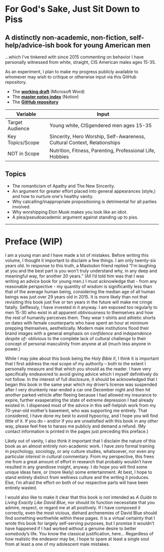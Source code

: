 # For God's Sake, Just Sit Down to Piss

## A distinctly non-academic, non-fiction, self-help/advice-ish book for young American men

...which I’ve tinkered with since 2015 commenting on behavior I have personally witnessed from white, straight, CIS American males ages 15-35.

As an experiment, I plan to make my progress publicly available to whomever may wish to critique or otherwise input via this GitHub repository. 

* The **[working draft](https://eileenlong-my.sharepoint.com/:w:/g/personal/david_eileenlonglcsw_com/EX8LNxS3dtpHisjBIUvv-WcBRR0WigNk94H0VUPDY5-WXg?e=SQD7Xc)** (Microsoft Word)
* The [**master notes index**](https://www.notion.so/rotund/For-God-s-Sake-Just-Sit-Down-to-Piss-5020d359735f4e589c068973bfceee47) (Notion)
* The **[GitHub repository](https://github.com/extratone/piss)**

| Variable         | Input                                                        |
| ---------------- | ------------------------------------------------------------ |
| Target Audience  | Young white, CISgendered men ages 15-35                      |
| Key Topics/Scope | Sincerity, Hero Worship, Self-Awareness, Cultural Context, Relationships |
| NOT in Scope     | Nutrition, Fitness, Parenting, Professional Life, Hobbies    |

## Topics

- The romanticism of Apathy and The New Sincerity.
- An argument for greater effort placed into general appearances (style,) and how to nurture one's healthy vanity.
- Why catcalling/inappropriate propositioning is detrimental for all parties involved.
- Why worshipping Elon Musk makes you look like an idiot.
- A plea/pseudoacademic argument against standing up to piss.

***

# Preface (WIP)

I am a young man and I have made a lot of mistakes. Before writing this volume, I thought it important to disclaim a few things. I am only twenty-six years old. In response to this truth, a Mastodon friend replied “I'm laughing at you and the best part is you won't truly understand why, in any deep and meaningful way, for another 20 years.” (All I’d told him was that I was writing an advice book for young men.) I must acknowledge that - from any reasonable perspective - my quantity of wisdom is significantly less than that of the average human being, considering the median age of all human beings was just over 29 years old in 2015. It is more likely than not that revisiting this book just five or ten years in the future will make me cringe fatally. Selflessly, I have invested in it anyway. I am exposed too regularly to men 15-30 who exist in all apparent obliviousness to themselves and how the rest of humanity perceives them. They wear t-shirts and athletic shorts on dates with female counterparts who have spent an hour at minimum prepping themselves, aesthetically. Modern male institutions flood their brand images with a general emphasis on *confidence* and *independence despite of-* oblivious to the complete lack of cultural challenge to their concept of personal masculinity from anyone at all (much less anyone in power.)

While I may joke about this book being the *Holy Bible II*, I think it is important that I first address the real scope of my authority – both to the extent I personally measure and that which you should as the reader. I have very specifically endeavored to avoid giving advice which I myself definitively do not follow. In the interest of full disclosure, it should be acknowledged that I began this book in the same year which my driver’s license was suspended after I very drunkenly rear-ended a car one December night and then hit *another* parked vehicle after fleeing because I had allowed my insurance to expire, further exasperating the state of extreme depression I had already existed in. I dispensed most of the advice in this self-helpish work from my 70-year-old mother’s basement, who was supporting me entirely. That considered, I have done my best to avoid hypocrisy, and I hope you will find little of it. If you do – and/or if you are unsatisfied with this book in any *other* way, please feel free to harass me publicly and demand a refund. (My contact information is printed in the pages just preceding this preface.)

Likely out of vanity, I also think it important that I disclaim the nature of this book as an almost entirely non-academic work. I have zero formal training in psychology, sociology, or any culture studies, whatsoever, nor even any particular *interest* in cultural commentary. From my perspective, this frees me from a great amount of effort in research that probably wouldn’t have resulted in any grandiose insight, anyway. I do hope you will find some unique ideas here, or (more likely) some entertainment. At best, I hope to stand entirely distinct from wellness culture and the writing it produces. Else, I’m afraid the effort on both of our respective parts will have been entirely wasted.

I would also like to make it clear that this book is not intended as *A Guide to Living Exactly Like David Blue*, nor should its function necessitate that you admire, respect, or regard me at all positively. If I have composed it correctly, even the most vicious, diehard archenemies of David Blue should find something worthwhile within these pages. It is a virtual certainty that I wrote this book for largely self-serving purposes, but I promise it wouldn’t have happened if I had worked without a genuine desire to better *somebody*’s life. You know the classical justification, here… Regardless of how realistic the endeavor may be, I hope to spare at least a single soul from at least a one of my adolescent male mistakes.